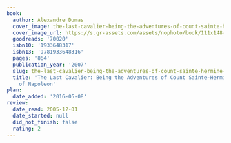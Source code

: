 ```yaml
---
book:
  author: Alexandre Dumas
  cover_image: the-last-cavalier-being-the-adventures-of-count-sainte-hermine-in-the-age-of-napoleon.png
  cover_image_url: https://s.gr-assets.com/assets/nophoto/book/111x148-bcc042a9c91a29c1d680899eff700a03.png
  goodreads: '70020'
  isbn10: '1933648317'
  isbn13: '9781933648316'
  pages: '864'
  publication_year: '2007'
  slug: the-last-cavalier-being-the-adventures-of-count-sainte-hermine-in-the-age-of-napoleon
  title: 'The Last Cavalier: Being the Adventures of Count Sainte-Hermine in the Age
    of Napoleon'
plan:
  date_added: '2016-05-08'
review:
  date_read: 2005-12-01
  date_started: null
  did_not_finish: false
  rating: 2
---
```

